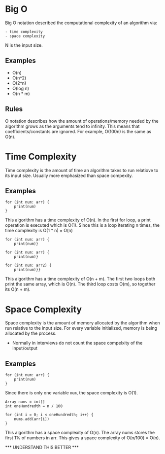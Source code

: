 # Big O

Big O notation described the computational complexity of an algorithm via:

    - time complexity
    - space complexity

N is the input size.

## Examples

* O(n)
* O(n^2)
* O(2^n)
* O(log n)
* O(n * m)

## Rules

O notation describes how the amount of operations/memory needed by the algorithm grows as the arguments tend to infinity. This means that coefficients/constants are ignored. For example, O(100n) is the same as O(n).

# Time Complexity

Time complexity is the amount of time an algorithm takes to run relatiove to its input size. Usually more emphasized than space compexity.

## Examples

```
for (int num: arr) {
    print(num)
}
```

This algorithm has a time complexity of O(n). In the first for loop, a print operation is executed which is O(1). Since this is a loop iterating n times, the time complexity is O(1 * n) = O(n)

```
for (int num: arr) {
    print(num)}

for (int num: arr) {
    print(num)}

for (int num: arr2) {
    print(num)}}
```

This algorithm has a time complexity of O(n + m). The first two loops both print the same array, which is O(n). The third loop costs O(m), so together its O(n + m).

# Space Complexity 

Space complexity is the amount of memory allocated by the algorithm when run relative to the input size. For every variable initialized, memory is being allocated by the process. 

* Normally in interviews do not count the space compelxity of the input/output

## Examples

```
for (int num: arr) {
    print(num)
}
```
Since there is only one variable `num`, the space complexity is O(1).

```
Array nums = int[]
int oneHundredth = n / 100

for (int i = 0; i < oneHundredth; i++) {
    nums.add(arr[i])
}
```
This algorithm has a space complexity of O(n). The array nums stores the first 1% of numbers in arr. This gives a space complexity of O(n/100) = O(n).

*** UNDERSTAND THIS BETTER ***